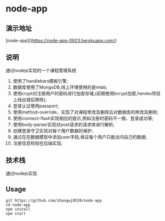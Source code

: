 # node-app

## 演示地址
[node-app]](https://node-app-0923.herokuapp.com/)

## 说明
通过nodejs实现的一个课程管理系统
1. 使用了handlebars模板引擎;
2. 数据库使用了MongoDB,线上环境使用的是mlab;
3. 使用crypt对注册用户的密码进行加密存储,(前期使用bcrypt加密,heroku项目上线出错后移除);
4. 登录认证使用passport;
5. 使用method-override，实现了对课程修改及删除后对数据库的修改及删除;
6. 使用connect-flash实现相应的提示,例如注册时密码不一致、登录成功等;
7. 使用body-parser实现对post请求的请求体进行解析;
8. 创建登录守卫实现对每个用户数据的保护;
9. 通过在在数据模型中添加user字段,保证每个用户只能访问自己的数据;
10. 注册信息校验在后端实现;

## 技术栈 
通过nodejs实现

## Usage
```
git https://github.com/zhangwj0520/node-app
cd node-app
npm install
npm start
```




